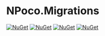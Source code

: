 # NPoco.Migrations

[![NuGet](https://img.shields.io/appveyor/ci/Flaeng/npoco-migrations.svg?style=for-the-badge&label=appveyor&logo=appveyor&logoColor=FFF)](https://ci.appveyor.com/project/Flaeng/npoco-migrations) [![NuGet](https://img.shields.io/appveyor/tests/Flaeng/npoco-migrations.svg?style=for-the-badge&label=appveyor&logo=appveyor&logoColor=FFF)](https://ci.appveyor.com/project/Flaeng/npoco-migrations) [![NuGet](https://img.shields.io/nuget/v/NPoco.Migrations.svg?style=for-the-badge&label=nuget&logo=nuget&logoColor=FFF)](https://www.nuget.org/packages/NPoco.Migrations/) [![NuGet](https://img.shields.io/nuget/dt/NPoco.Migrations.svg?style=for-the-badge&label=nuget&logo=nuget&logoColor=FFF)](https://www.nuget.org/packages/NPoco.Migrations/)
